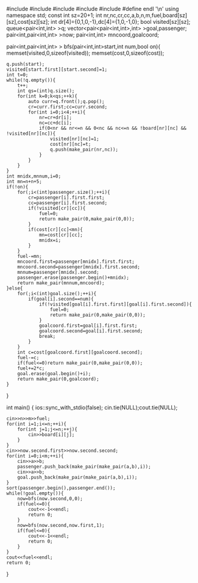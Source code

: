 #include <iostream>
#include <cstring>
#include <queue>
#include <vector>
#include <algorithm>
#define endl '\n'
using namespace std;
const int sz=20+1;
int nr,nc,cr,cc,a,b,n,m,fuel,board[sz][sz],cost[sz][sz];
int dr[4]={0,1,0,-1},dc[4]={1,0,-1,0};
bool visited[sz][sz];
queue<pair<int,int> >q;
vector<pair<pair<int,int>,int> >goal,passenger;
pair<int,pair<int,int> >now;
pair<int,int> mncoord,goalcoord;

pair<int,pair<int,int> > bfs(pair<int,int>start,int num,bool on){
    memset(visited,0,sizeof(visited));
    memset(cost,0,sizeof(cost));

    q.push(start);
    visited[start.first][start.second]=1;
    int t=0;
    while(!q.empty()){
        t++;
        int qs=(int)q.size();
        for(int k=0;k<qs;++k){
            auto curr=q.front();q.pop();
            cr=curr.first;cc=curr.second;
            for(int i=0;i<4;++i){
                nr=cr+dr[i];
                nc=cc+dc[i];
                if(0<nr && nr<=n && 0<nc && nc<=n && !board[nr][nc] && !visited[nr][nc]){
                    visited[nr][nc]=1;
                    cost[nr][nc]=t;
                    q.push(make_pair(nr,nc));
                }
            }
        }
    }
    int mnidx,mnnum,i=0;
    int mn=n+n+5;
    if(!on){
        for(;i<(int)passenger.size();++i){
            cr=passenger[i].first.first;
            cc=passenger[i].first.second;
            if(!visited[cr][cc]){
                fuel=0;
                return make_pair(0,make_pair(0,0));
            }
            if(cost[cr][cc]<mn){
                mn=cost[cr][cc];
                mnidx=i;
            }
        }
        fuel-=mn;
        mncoord.first=passenger[mnidx].first.first;
        mncoord.second=passenger[mnidx].first.second;
        mnnum=passenger[mnidx].second;
        passenger.erase(passenger.begin()+mnidx);
        return make_pair(mnnum,mncoord);
    }else{
        for(;i<(int)goal.size();++i){
            if(goal[i].second==num){
                if(!visited[goal[i].first.first][goal[i].first.second]){
                    fuel=0;
                    return make_pair(0,make_pair(0,0));
                }
                goalcoord.first=goal[i].first.first;
                goalcoord.second=goal[i].first.second;
                break;
            }
        }
        int c=cost[goalcoord.first][goalcoord.second];
        fuel-=c;
        if(fuel<=0)return make_pair(0,make_pair(0,0));
        fuel+=2*c;
        goal.erase(goal.begin()+i);
        return make_pair(0,goalcoord);
    }
}

int main()
{
    ios::sync_with_stdio(false);
    cin.tie(NULL);cout.tie(NULL);

    cin>>n>>m>>fuel;
    for(int i=1;i<=n;++i){
        for(int j=1;j<=n;++j){
            cin>>board[i][j];
        }
    }
    cin>>now.second.first>>now.second.second;
    for(int i=0;i<m;++i){
        cin>>a>>b;
        passenger.push_back(make_pair(make_pair(a,b),i));
        cin>>a>>b;
        goal.push_back(make_pair(make_pair(a,b),i));
    }
    sort(passenger.begin(),passenger.end());
    while(!goal.empty()){
        now=bfs(now.second,0,0);
        if(fuel<=0){
            cout<<-1<<endl;
            return 0;
        }
        now=bfs(now.second,now.first,1);
        if(fuel<=0){
            cout<<-1<<endl;
            return 0;
        }
    }
    cout<<fuel<<endl;
    return 0;
}

